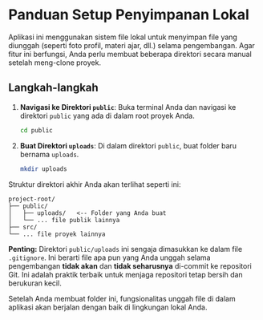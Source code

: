 # Panduan Setup Penyimpanan Lokal

Aplikasi ini menggunakan sistem file lokal untuk menyimpan file yang diunggah (seperti foto profil, materi ajar, dll.) selama pengembangan. Agar fitur ini berfungsi, Anda perlu membuat beberapa direktori secara manual setelah meng-clone proyek.

## Langkah-langkah

1.  **Navigasi ke Direktori `public`**:
    Buka terminal Anda dan navigasi ke direktori `public` yang ada di dalam root proyek Anda.
    ```bash
    cd public
    ```

2.  **Buat Direktori `uploads`**:
    Di dalam direktori `public`, buat folder baru bernama `uploads`.
    ```bash
    mkdir uploads
    ```

Struktur direktori akhir Anda akan terlihat seperti ini:
```
project-root/
├── public/
│   ├── uploads/   <-- Folder yang Anda buat
│   └── ... file publik lainnya
├── src/
└── ... file proyek lainnya
```

**Penting:** Direktori `public/uploads` ini sengaja dimasukkan ke dalam file `.gitignore`. Ini berarti file apa pun yang Anda unggah selama pengembangan **tidak akan** dan **tidak seharusnya** di-commit ke repositori Git. Ini adalah praktik terbaik untuk menjaga repositori tetap bersih dan berukuran kecil.

Setelah Anda membuat folder ini, fungsionalitas unggah file di dalam aplikasi akan berjalan dengan baik di lingkungan lokal Anda.
